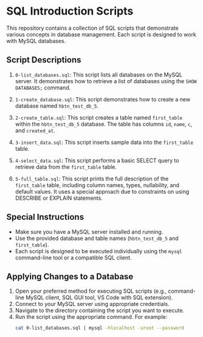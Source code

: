 # SQL Introduction Scripts

This repository contains a collection of SQL scripts that demonstrate various concepts in database management. Each script is designed to work with MySQL databases.

## Script Descriptions

1. `0-list_databases.sql`: This script lists all databases on the MySQL server. It demonstrates how to retrieve a list of databases using the `SHOW DATABASES;` command.

2. `1-create_database.sql`: This script demonstrates how to create a new database named `hbtn_test_db_5`.

3. `2-create_table.sql`: This script creates a table named `first_table` within the `hbtn_test_db_5` database. The table has columns `id`, `name`, `c`, and `created_at`.

4. `3-insert_data.sql`: This script inserts sample data into the `first_table` table.

5. `4-select_data.sql`: This script performs a basic SELECT query to retrieve data from the `first_table` table.

6. `5-full_table.sql`: This script prints the full description of the `first_table` table, including column names, types, nullability, and default values. It uses a special approach due to constraints on using DESCRIBE or EXPLAIN statements.

## Special Instructions

- Make sure you have a MySQL server installed and running.
- Use the provided database and table names (`hbtn_test_db_5` and `first_table`).
- Each script is designed to be executed individually using the `mysql` command-line tool or a compatible SQL client.

## Applying Changes to a Database

1. Open your preferred method for executing SQL scripts (e.g., command-line MySQL client, SQL GUI tool, VS Code with SQL extension).
2. Connect to your MySQL server using appropriate credentials.
3. Navigate to the directory containing the script you want to execute.
4. Run the script using the appropriate command. For example:
   ```bash
   cat 0-list_databases.sql | mysql -hlocalhost -uroot --password
